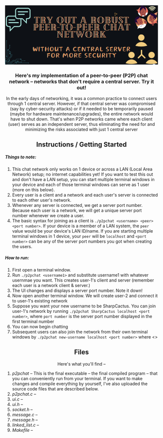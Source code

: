 <p  align="center">
<img  src="https://github.com/Evaan2001/Images_For_ReadMe/blob/main/P2PChat.png"
width = "900"/>

</p>
<h3 align="center">
Here's my implementation of a peer-to-peer (P2P) chat network – networks that don't require a central server. Try it out!
</h3>

<div align="center">

In the early days of networking, it was a common practice to connect users through 1 central server. However, if that central server was compromised (say by cyber-security attacks) or if it needed to be temporarily paused (maybe for hardware maintenance/upgrades), the entire network would have to shut down. That's when P2P networks came where each client (user) serves as an independent server, thus eliminating the need for and minimizing the risks associated with just 1 central server
</div>

<h2 align="center"> 
Instructions / Getting Started
</h2>


##### Things to note:

1. This chat network only works on 1 device or across a LAN (Local Area Network) setup; no internet capabilities yet! If you want to test this out and don't have a LAN setup, you can start multiple terminal windows in your device and each of those terminal windows can serve as 1 user (more on this below).
2. Every user is a client and a network and each user's server is connected to each other user's network.
3. Whenever any server is connected, we get a server port number. Because each user is a network, we will get a unique server port number whenever we create a user.
4. The basic syntax for joining as a client is `./p2pchat <username> <peer> <port number>`. If your device is a member of a LAN system, the `peer` value would be your device's LAN ID/name. If you are starting multiple terminal windows in 1 device, your `peer` will be `localhost` and `<port number>` can be any of the server port numbers you got when creating the users.

##### How to run:

1. First open a terminal window.
2. Run `./p2pchat <username1>` and substitute username1 with whatever usernmae you want. This creates user-1's client and server (remember each user is a network client & server.)
3. The UI changes and displays a server port number. Note it down!
4. Now open another terminal window. We will create user-2 and connect it to user-1's existing network
5. Suppose you want your new username to be SharpCactus. You can join user-1's network by running `./p2pchat SharpCactus localhost <port number>`, where `port number` is the server port number displayed in the first terminal number
6. You can now begin chatting
7. Subsequent users can also join the network from their own terminal windows by `./p2pchat new-username localhost <port number>` where <>


<h2 align="center"> 
Files
</h2>

<p  align="center">
Here's what you'll find –
</p>

1. *p2pchat* – This is the final executable – the final compiled program – that you can conveniently run from your terminal. If you want to make changes and compile everything by yourself, I've also uploaded the source code files that are described below.
2. *p2pchat.c* – 
3. *ui.c* – 
4. *ui.h* –
5. *socket.h* – 
6. *message.c* – 
7. *message.h* – 
8. *linked_list.c* –
9. *Makefile* – 
